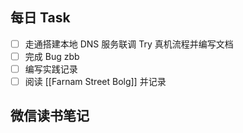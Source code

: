 ## 每日 Task
- [ ] 走通搭建本地  DNS 服务联调 Try 真机流程并编写文档
- [ ] 完成 Bug zbb
- [ ] 编写实践记录
- [ ] 阅读 [[Farnam Street Bolg]] 并记录
## 微信读书笔记
<!-- start of weread -->

<!-- end of weread -->